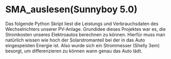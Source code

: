 # SMA_auslesen(Sunnyboy 5.0)
Das folgende Python Skript liest die Leistungs und Verbrauchsdaten des Wechselrichters unserer PV-Anlage. Grundidee dieses Projektes war es, die Stromkosten unseres Elektroautos berechnen zu können. Hierfür muss man natürlich wissen wie hoch der Solarstromanteil bei der in das Auto eingespeisten Energie ist. Also wurde sich ein Strommesser (Shelly 3em) besorgt, um differenzieren zu können wann genau das Auto lädt. 
